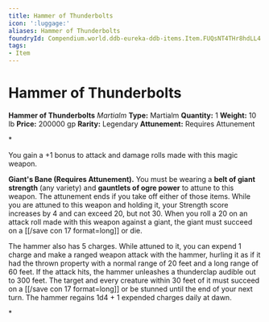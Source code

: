 ```yaml
---
title: Hammer of Thunderbolts
icon: ':luggage:'
aliases: Hammer of Thunderbolts
foundryId: Compendium.world.ddb-eureka-ddb-items.Item.FUQsNT4THr8hdLL4
tags:
- Item
---
```


# Hammer of Thunderbolts

**Hammer of Thunderbolts**
_Martialm_
**Type:** Martialm
**Quantity:** 1
**Weight:** 10 lb
**Price:** 200000 gp
**Rarity:** Legendary
**Attunement:** Requires Attunement

*<p>You gain a +1 bonus to attack and damage rolls made with this magic weapon.

**Giant's Bane (Requires Attunement).** You must be wearing a **belt of giant strength** (any variety) and **gauntlets of ogre power** to attune to this weapon. The attunement ends if you take off either of those items. While you are attuned to this weapon and holding it, your Strength score increases by 4 and can exceed 20, but not 30. When you roll a 20 on an attack roll made with this weapon against a giant, the giant must succeed on a [[/save con 17 format=long]] or die.

The hammer also has 5 charges. While attuned to it, you can expend 1 charge and make a ranged weapon attack with the hammer, hurling it as if it had the thrown property with a normal range of 20 feet and a long range of 60 feet. If the attack hits, the hammer unleashes a thunderclap audible out to 300 feet. The target and every creature within 30 feet of it must succeed on a [[/save con 17 format=long]] or be stunned until the end of your next turn. The hammer regains 1d4 + 1 expended charges daily at dawn.</p>*